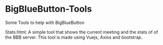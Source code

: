 # BigBlueButton-Tools
Some Tools to help with BigBlueButton

Stats.html: A simple tool that shows the current meeting and the stats of of the BBB server. This tool is made using Vuejs, Axios and bootstrap.
